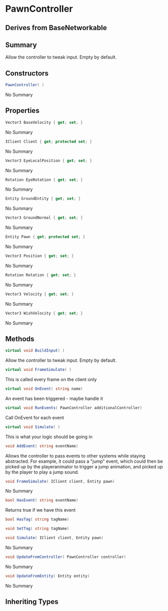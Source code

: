 # PawnController

## Derives from BaseNetworkable

## Summary

Allow the controller to tweak input. Empty by default.
## Constructors

```c#
PawnController( ) 
```
No Summary
## Properties

```c#
Vector3 BaseVelocity { get; set; } 
```
No Summary
```c#
IClient Client { get; protected set; } 
```
No Summary
```c#
Vector3 EyeLocalPosition { get; set; } 
```
No Summary
```c#
Rotation EyeRotation { get; set; } 
```
No Summary
```c#
Entity GroundEntity { get; set; } 
```
No Summary
```c#
Vector3 GroundNormal { get; set; } 
```
No Summary
```c#
Entity Pawn { get; protected set; } 
```
No Summary
```c#
Vector3 Position { get; set; } 
```
No Summary
```c#
Rotation Rotation { get; set; } 
```
No Summary
```c#
Vector3 Velocity { get; set; } 
```
No Summary
```c#
Vector3 WishVelocity { get; set; } 
```
No Summary
## Methods

```c#
virtual void BuildInput( ) 
```
Allow the controller to tweak input. Empty by default.
```c#
virtual void FrameSimulate( ) 
```
This is called every frame on the client only
```c#
virtual void OnEvent( string name) 
```
An event has been triggered - maybe handle it
```c#
virtual void RunEvents( PawnController additionalController) 
```
Call OnEvent for each event
```c#
virtual void Simulate( ) 
```
This is what your logic should be going in
```c#
void AddEvent( string eventName) 
```
Allows the controller to pass events to other systems
while staying abstracted.
For example, it could pass a "jump" event, which could then
be picked up by the playeranimator to trigger a jump animation,
and picked up by the player to play a jump sound.
```c#
void FrameSimulate( IClient client, Entity pawn) 
```
No Summary
```c#
bool HasEvent( string eventName) 
```
Returns true if we have this event
```c#
bool HasTag( string tagName) 
```

```c#
void SetTag( string tagName) 
```

```c#
void Simulate( IClient client, Entity pawn) 
```
No Summary
```c#
void UpdateFromController( PawnController controller) 
```
No Summary
```c#
void UpdateFromEntity( Entity entity) 
```
No Summary
## Inheriting Types

